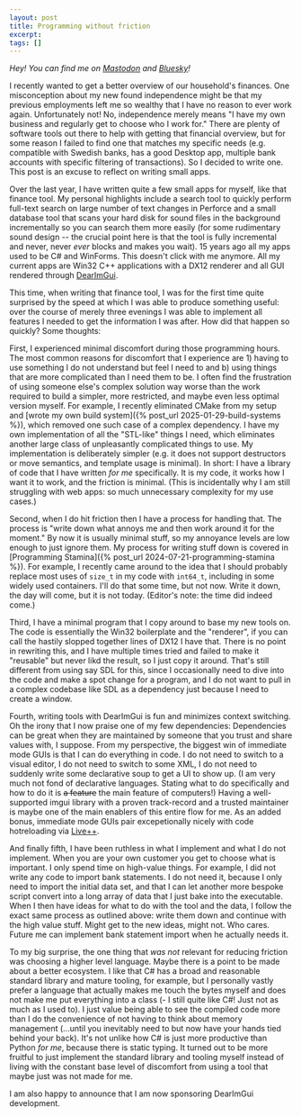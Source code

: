 ```yaml
---
layout: post
title: Programming without friction
excerpt:
tags: []
---
```


_Hey! You can find me on [Mastodon](https://mastodon.gamedev.place/@sschoener) and [Bluesky](https://bsky.app/profile/sschoener.bsky.social)!_

I recently wanted to get a better overview of our household's finances. One misconception about my new found independence might be that my previous employments left me so wealthy that I have no reason to ever work again. Unfortunately not! No, independence merely means "I have my own business and regularly get to choose who I work for." There are plenty of software tools out there to help with getting that financial overview, but for some reason I failed to find one that matches my specific needs (e.g. compatible with Swedish banks, has a good Desktop app, multiple bank accounts with specific filtering of transactions). So I decided to write one. This post is an excuse to reflect on writing small apps.

Over the last year, I have written quite a few small apps for myself, like that finance tool. My personal highlights include a search tool to quickly perform full-text search on large number of text changes in Perforce and a small database tool that scans your hard disk for sound files in the background incrementally so you can search them more easily (for some rudimentary sound design -- the crucial point here is that the tool is fully incremental and never, never _ever_ blocks and makes you wait). 15 years ago all my apps used to be C# and WinForms. This doesn't click with me anymore. All my current apps are Win32 C++ applications with a DX12 renderer and all GUI rendered through [DearImGui](https://github.com/ocornut/imgui).

This time, when writing that finance tool, I was for the first time quite surprised by the speed at which I was able to produce something useful: over the course of merely three evenings I was able to implement all features I needed to get the information I was after. How did that happen so quickly? Some thoughts:

First, I experienced minimal discomfort during those programming hours. The most common reasons for discomfort that I experience are 1) having to use something I do not understand but feel I need to and b) using things that are more complicated than I need them to be. I often find the frustration of using someone else's complex solution way worse than the work required to build a simpler, more restricted, and maybe even less optimal version myself. For example, I recently eliminated CMake from my setup and [wrote my own build system]({% post_url 2025-01-29-build-systems %}), which removed one such case of a complex dependency. I have my own implementation of all the "STL-like" things I need, which eliminates another large class of unpleasantly complicated things to use. My implementation is deliberately simpler (e.g. it does not support destructors or move semantics, and template usage is minimal). In short: I have a library of code that I have written _for me_ specifically. It is my code, it works how I want it to work, and the friction is minimal. (This is incidentally why I am still struggling with web apps: so much unnecessary complexity for my use cases.)

Second, when I do hit friction then I have a process for handling that. The process is "write down what annoys me and then work around it for the moment." By now it is usually minimal stuff, so my annoyance levels are low enough to just ignore them. My process for writing stuff down is covered in [Programming Stamina]({% post_url 2024-07-21-programming-stamina %}). For example, I recently came around to the idea that I should probably replace most uses of `size_t` in my code with `int64_t`, including in some widely used containers. I'll do that some time, but not now. Write it down, the day will come, but it is not today. (Editor's note: the time did indeed come.)

Third, I have a minimal program that I copy around to base my new tools on. The code is essentially the Win32 boilerplate and the "renderer", if you can call the hastily slopped together lines of DX12 I have that. There is no point in rewriting this, and I have multiple times tried and failed to make it "reusable" but never likd the result, so I just copy it around. That's still different from using say SDL for this, since I occasionally need to dive into the code and make a spot change for a program, and I do not want to pull in a complex codebase like SDL as a dependency just because I need to create a window.

Fourth, writing tools with DearImGui is fun and minimizes context switching. Oh the irony that I now praise one of my few dependencies: Dependencies can be great when they are maintained by someone that you trust and share values with, I suppose. From my perspective, the biggest win of immediate mode GUIs is that I can do everything in code. I do not need to switch to a visual editor, I do not need to switch to some XML, I do not need to suddenly write some declarative soup to get a UI to show up. (I am very much not fond of declarative languages. Stating what to do specifically and how to do it is ~~a feature~~ the main feature of computers!) Having a well-supported imgui library with a proven track-record and a trusted maintainer is maybe one of the main enablers of this entire flow for me. As an added bonus, immediate mode GUIs pair excepetionally nicely with code hotreloading via [Live++](https://liveplusplus.tech/).

And finally fifth, I have been ruthless in what I implement and what I do not implement. When you are your own customer you get to choose what is important. I only spend time on high-value things. For example, I did not write any code to import bank statements. I do not need it, because I only need to import the initial data set, and that I can let another more bespoke script convert into a long array of data that I just bake into the executable. When I then have ideas for what to do with the tool and the data, I follow the exact same process as outlined above: write them down and continue with the high value stuff. Might get to the new ideas, might not. Who cares. Future me can implement bank statement import when he actually needs it.

To my big surprise, the one thing that _was not_ relevant for reducing friction was choosing a higher level language. Maybe there is a point to be made about a better ecosystem. I like that C# has a broad and reasonable standard library and mature tooling, for example, but I personally vastly prefer a language that actually makes me touch the bytes myself and does not make me put everything into a class (- I still quite like C#! Just not as much as I used to). I just value being able to see the compiled code more than I do the convenience of not having to think about memory management (...until you inevitably need to but now have your hands tied behind your back). It's not unlike how C# is just more productive than Python _for me_, because there is static typing. It turned out to be more fruitful to just implement the standard library and tooling myself instead of living with the constant base level of discomfort from using a tool that maybe just was not made for me.

I am also happy to announce that I am now sponsoring DearImGui development.
